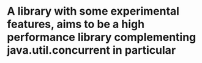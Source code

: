 # A library with some experimental features, aims to be a high performance library complementing java.util.concurrent in particular